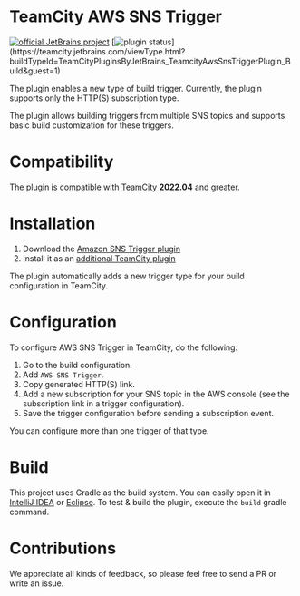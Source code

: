 # TeamCity AWS SNS Trigger

[![official JetBrains project](http://jb.gg/badges/official.svg)](https://confluence.jetbrains.com/display/ALL/JetBrains+on+GitHub)
[![plugin status](
https://teamcity.jetbrains.com/app/rest/builds/buildType:(id:TeamCityPluginsByJetBrains_TeamcityAwsSnsTriggerPlugin_Build)/statusIcon.svg)](https://teamcity.jetbrains.com/viewType.html?buildTypeId=TeamCityPluginsByJetBrains_TeamcityAwsSnsTriggerPlugin_Build&guest=1)

The plugin enables a new type of build trigger. Currently, the plugin supports only the HTTP(S) subscription type.

The plugin allows building triggers from multiple SNS topics and supports basic build customization for these triggers.

# Compatibility

The plugin is compatible with [TeamCity](https://www.jetbrains.com/teamcity/download/) **2022.04** and greater.

# Installation

1. Download the [Amazon SNS Trigger plugin](https://plugins.jetbrains.com/plugin/19879-amazon-sns-trigger/)
2. Install it as
   an [additional TeamCity plugin](https://confluence.jetbrains.com/display/TCDL/Installing+Additional+Plugins)

The plugin automatically adds a new trigger type for your build configuration in TeamCity.

# Configuration

To configure AWS SNS Trigger in TeamCity, do the following:

1. Go to the build configuration.
2. Add `AWS SNS Trigger`.
3. Copy generated HTTP(S) link.
4. Add a new subscription for your SNS topic in the AWS console (see the subscription link in a trigger configuration).
5. Save the trigger configuration before sending a subscription event.

You can configure more than one trigger of that type.

# Build

This project uses Gradle as the build system. You can easily open it
in [IntelliJ IDEA](https://www.jetbrains.com/idea/help/importing-project-from-gradle-model.html)
or [Eclipse](http://gradle.org/eclipse/).
To test & build the plugin, execute the `build` gradle command.

# Contributions

We appreciate all kinds of feedback, so please feel free to send a PR or write an issue.